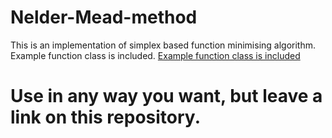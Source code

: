 # Nelder-Mead-method
This is an implementation of simplex based function minimising algorithm.
Example function class is included.
[Example function class is included](src/main/java/eric/ExampleFunctionClass.java)
# Use in any way you want, but leave a link on this repository.
